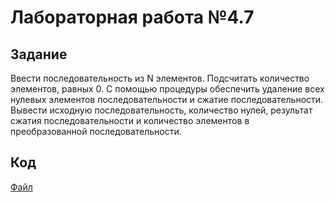 # Лабораторная работа №4.7

## Задание
Ввести последовательность из N элементов. Подсчитать количество элементов, равных 0. С помощью процедуры обеспечить удаление всех нулевых элементов последовательности и сжатие последовательности. Вывести исходную последовательность, количество нулей, результат сжатия последовательности и количество элементов в преобразованной последовательности.

## Код
[Файл](src/lab.pas)
